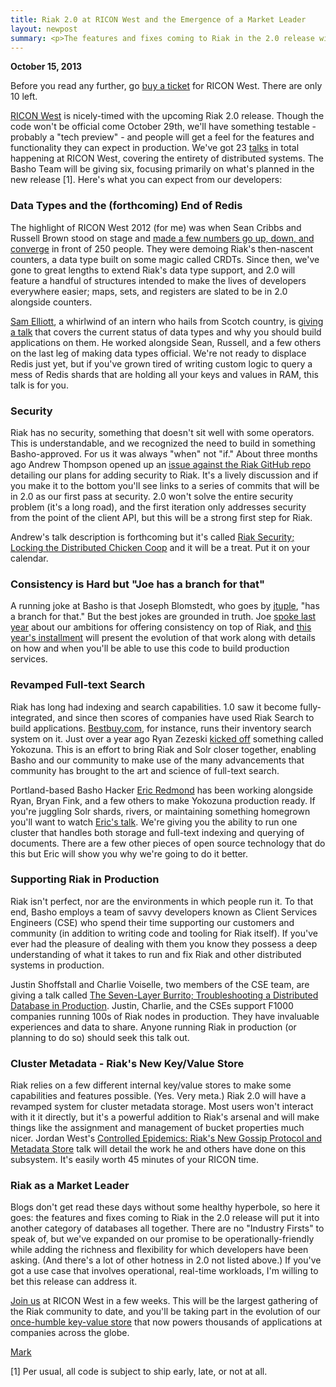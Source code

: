 ```yaml
--- 
title: Riak 2.0 at RICON West and the Emergence of a Market Leader
layout: newpost
summary: <p>The features and fixes coming to Riak in the 2.0 release will put it into another category of databases all together. RICON West will highlight a lot of this work and should be there to celebrate and discuss it with us.</p>
--- 
```


**October 15, 2013**

Before you read any further, go [buy a ticket](http://ricon-west-2013.eventbrite.com) for RICON West. There are only 10 left. 

[RICON West](http://ricon.io/west.html) is nicely-timed with the upcoming Riak 2.0 release. Though the code won't be official come October 29th, we'll have something testable - probably a "tech preview" - and people will get a feel for the features and functionality they can expect in production. We've got 23 [talks](http://ricon.io/west.html) in total happening at RICON West, covering the entirety of distributed systems. The Basho Team will be giving six, focusing primarily on what's planned in the new release [1]. Here's what you can expect from our developers:

### Data Types and the (forthcoming) End of Redis

The highlight of RICON West 2012 (for me) was when Sean Cribbs and Russell Brown stood on stage and [made a few numbers go up, down, and converge](https://vimeo.com/52414903) in front of 250 people. They were demoing Riak's then-nascent counters, a data type built on some magic called CRDTs. Since then, we've gone to great lengths to extend Riak's data type support, and 2.0 will feature a handful of structures intended to make the lives of developers everywhere easier; maps, sets, and registers are slated to be in 2.0 alongside counters.

[Sam Elliott](http://twitter.com/lenary), a whirlwind of an intern who hails from Scotch country, is [giving a talk](http://lanyrd.com/2013/riconwest/scmzrm/) that covers the current status of data types and why you should build applications on them. He worked alongside Sean, Russell, and a few others on the last leg of making data types official. We're not ready to displace Redis just yet, but if you've grown tired of writing custom logic to query a mess of Redis shards that are holding all your keys and values in RAM, this talk is for you. 

### Security

Riak has no security, something that doesn't sit well with some operators. This is understandable, and we recognized the need to build in something Basho-approved. For us it was always "when" not "if." About three months ago Andrew Thompson opened up an [issue against the Riak GitHub repo](https://github.com/basho/riak/issues/355) detailing our plans for adding security to Riak. It's a lively discussion and if you make it to the bottom you'll see links to a series of commits that will be in 2.0 as our first pass at security.  2.0 won't solve the entire security problem (it's a long road), and the first iteration only addresses security from the point of the client API, but this will be a strong first step for Riak.

Andrew's talk description is forthcoming but it's called [Riak Security; Locking the Distributed Chicken Coop](http://lanyrd.com/2013/riconwest/scpgbf/) and it will be a treat. Put it on your calendar. 

### Consistency is Hard but "Joe has a branch for that"

A running joke at Basho is that Joseph Blomstedt, who goes by [jtuple](http://twitter.com/jtuple), "has a branch for that." But the best jokes are grounded in truth.  Joe [spoke last year](https://vimeo.com/51973001) about our ambitions for offering consistency on top of Riak, and [this year's installment](http://lanyrd.com/2013/riconwest/scmzrk/) will present the evolution of that work along with details on how and when you'll be able to use this code to build production services. 

### Revamped Full-text Search

Riak has long had indexing and search capabilities. 1.0 saw it become fully-integrated, and since then scores of companies have used Riak Search to build applications. [Bestbuy.com](http://http://bestbuy.com/), for instance, runs their inventory search system on it. Just over a year ago Ryan Zezeski [kicked off](https://github.com/basho/yokozuna/commit/bce28004900463aa665a866c35342a2569baedc8) something called Yokozuna. This is an effort to bring Riak and Solr closer together, enabling Basho and our community to make use of the many advancements that community has brought to the art and science of full-text search.  

Portland-based Basho Hacker [Eric Redmond](https://twitter.com/coderoshi) has been working alongside Ryan, Bryan Fink, and a few others to make Yokozuna production ready. If you're juggling Solr shards, rivers, or maintaining something homegrown you'll want to watch [Eric's talk](http://ricon.io/west.html#epicredmond). We're giving you the ability to run one cluster that handles both storage and full-text indexing and querying of documents. There are a few other pieces of open source technology that do this but Eric will show you why we're going to do it better.

### Supporting Riak in Production

Riak isn't perfect, nor are the environments in which people run it. To that end, Basho employs a team of savvy developers known as Client Services Engineers (CSE) who spend their time supporting our customers and community (in addition to writing code and tooling for Riak itself). If you've ever had the pleasure of dealing with them you know they possess a deep understanding of what it takes to run and fix Riak and other distributed systems in production. 

Justin Shoffstall and Charlie Voiselle, two members of the CSE team, are giving a talk called [The Seven-Layer Burrito; Troubleshooting a Distributed Database in Production](http://lanyrd.com/2013/riconwest/scpgbd/). Justin, Charlie, and the CSEs support F1000 companies running 100s of Riak nodes in production. They have invaluable experiences and data to share. Anyone running Riak in production (or planning to do so) should seek this talk out.

### Cluster Metadata - Riak's New Key/Value Store

Riak relies on a few different internal key/value stores to make some capabilities and features possible. (Yes. Very meta.) Riak 2.0 will have a revamped system for cluster metadata storage. Most users won't interact with it it directly, but it's a powerful addition to Riak's arsenal and will make things like the assignment and management of bucket properties much nicer. Jordan West's [Controlled Epidemics: Riak's New Gossip Protocol and Metadata Store](http://lanyrd.com/2013/riconwest/scpgrc/) talk will detail the work he and others have done on this subsystem. It's easily worth 45 minutes of your RICON time.

### Riak as a Market Leader

Blogs don't get read these days without some healthy hyperbole, so here it goes: the features and fixes coming to Riak in the 2.0 release will put it into another category of databases all together. There are no "Industry Firsts" to speak of, but we've expanded on our promise to be operationally-friendly while adding the richness and flexibility for which developers have been asking. (And there's a lot of other hotness in 2.0 not listed above.) If you've got a use case that involves operational, real-time workloads, I'm willing to bet this release can address it.  

[Join us](http://ricon-west-2013.eventbrite.com) at RICON West in a few weeks. This will be the largest gathering of the Riak community to date, and you'll be taking part in the evolution of our [once-humble key-value store](https://news.ycombinator.com/item?id=748079) that now powers thousands of applications at companies across the globe.

[Mark](http://twitter.com/pharkmillups)

[1] Per usual, all code is subject to ship early, late, or not at all.